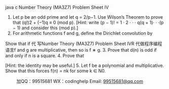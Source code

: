 java c
Number Theory (MA3Z7)
Problem Sheet IV
1. Let p be an odd prime and let q = 2/p−1. Use Wilson’s Theorem to prove that
(q!)2 + (−1)q ≡ 0 (mod p).
[Hint: write (p − 1)! = 1 · 2 · · · q(q + 1)· · ·(p − 1) and consider this (mod p).]
2. For arithmetic functions f and g, define the Dirichlet convolution by

Show that if 代 写Number Theory (MA3Z7) Problem Sheet IVR
代做程序编程语言f and g are multiplicative, then so is f ∗ g.
3. Prove that d(n) is odd if and only if n is a square.
4. Prove that

[Hint: the identity       may be useful.]
5. Let f be a polynomial and multiplicative. Show that this forces
f(n) = nk
for some k ∈ N0.







         
加QQ：99515681  WX：codinghelp  Email: 99515681@qq.com
